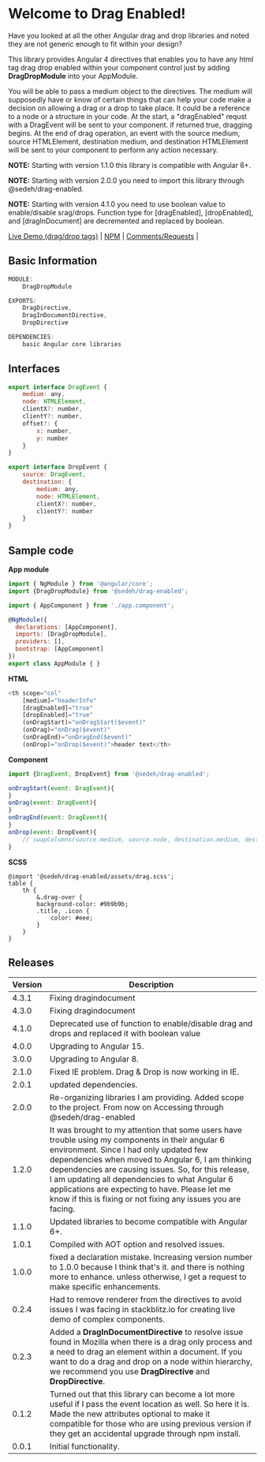 
# Welcome to Drag Enabled!
Have you looked at all the other Angular drag and drop libraries and noted they are not generic enough to fit within your design?

This library provides Angular 4 directives that enables you to have any html tag drag drop enabled within your component control just by adding **DragDropModule** into your AppModule.

You will be able to pass a medium object to the directives. The medium will supposedly have or know of certain things that can help your code make a decision on allowing a drag or a drop to take place. It could be a reference to a node or a structure in your code. At the start, a "dragEnabled" requst with a DragEvent will be sent to your component. if returned true, dragging begins. At the end of drag operation, an event with the source medium, source HTMLElement, destination medium, and destination HTMLElement will be sent to your component to perform any action necessary.

**NOTE:** Starting with version 1.1.0 this library is compatible with Angular 6+.

**NOTE:** Starting with version 2.0.0 you need to import this library through @sedeh/drag-enabled.

**NOTE:** Starting with version 4.1.0 you need to use boolean value to enable/disable srag/drops. Function type for [dragEnabled], [dropEnabled], and [dragInDocument] are decremented and replaced by boolean.

[Live Demo (drag/drop tags)](https://stackblitz.com/edit/drag-enabled?file=src%2Fapp%2Fapp.component.ts) | 
[NPM](https://www.npmjs.com/package/@sedeh/drag-enabled) | 
[Comments/Requests](https://github.com/msalehisedeh/drag-enabled/issues) | 


## Basic Information

```javascript
MODULE:
	DragDropModule

EXPORTS:
	DragDirective,
	DragInDocumentDirective,
	DropDirective

DEPENDENCIES:
	basic Angular core libraries
```

## Interfaces

```javascript
export interface DragEvent {
	medium: any,
	node: HTMLElement,
	clientX?: number,
	clientY?: number,
	offset?: {
		x: number,
		y: number
	}
}

export interface DropEvent {
	source: DragEvent,
	destination: {
		medium: any,
		node: HTMLElement,
		clientX?: number,
		clientY?: number
	}
}
```

## Sample code

**App module**
```javascript
import { NgModule } from '@angular/core';
import {DragDropModule} from '@sedeh/drag-enabled';

import { AppComponent } from './app.component';

@NgModule({
  declarations: [AppComponent],
  imports: [DragDropModule],
  providers: [],
  bootstrap: [AppComponent]
})
export class AppModule { }
```

**HTML**
```javascript
<th scope="col"
	[medium]="headerInfo"
	[dragEnabled]="true"
	[dropEnabled]="true"
	(onDragStart)="onDragStart($event)"
	(onDrag)="onDrag($event)"
	(onDragEnd)="onDragEnd($event)"
	(onDrop)="onDrop($event)">header text</th>
```

**Component**
```javascript
import {DragEvent, DropEvent} from '@sedeh/drag-enabled';

onDragStart(event: DragEvent){
}
onDrag(event: DragEvent){
}
onDragEnd(event: DragEvent){
}
onDrop(event: DropEvent){
	// swapColumns(source.medium, source.node, destination.medium, destination.node);
}
```

**SCSS**
```
@import '@sedeh/drag-enabled/assets/drag.scss';
table {
	th {
		&.drag-over {
		background-color: #9b9b9b;
		.title, .icon {
			color: #eee;
		}
	}
}
```

## Releases

| Version  |Description                                                                                                                                  |
|----------|---------------------------------------------------------------------------------------------------------------------------------------------|
|4.3.1     |Fixing dragindocument                                                                                                                        |
|4.3.0     |Fixing dragindocument                                                                                                                        |
|4.1.0     |Deprecated use of function to enable/disable drag and drops and replaced it with boolean value                                               |
|4.0.0     |Upgrading to Angular 15.                                                                                                                     |
|3.0.0     |Upgrading to Angular 8.                                                                                                                      |
|2.1.0     |Fixed IE problem. Drag & Drop is now working in IE.                                                                                          |
|2.0.1     |updated dependencies.                                                                                                                        |
|2.0.0     |Re-organizing libraries I am providing. Added scope to the project. From now on Accessing through @sedeh/drag-enabled                        |
|1.2.0     |It was brought to my attention that some users have trouble using my components in their angular 6 environment. Since I had only updated few dependencies when moved to Angular 6, I am thinking dependencies are causing issues. So, for this release, I am updating all dependencies to what Angular 6 applications are expecting to have. Please let me know if this is fixing or not fixing any issues you are facing. |
|1.1.0     |Updated libraries to become compatible with Angular 6+.                                                                                      |
|1.0.1     |Compiled with AOT option and resolved issues.                                                                                                |
|1.0.0     |fixed a declaration mistake. Increasing version number to 1.0.0 because I think that's it. and there is nothing more to enhance. unless otherwise, I get a request to make specific enhancements. |
|0.2.4     |Had to remove renderer from the directives to avoid issues I was facing in stackblitz.io for creating live demo of complex components.       |
|0.2.3     |Added a **DragInDocumentDirective** to resolve issue found in Mozilla when there is a drag only process and a need to drag an element within a document. If you want to do a drag and drop on a node within hierarchy, we recommend you use **DragDirective** and **DropDirective**. |
|0.1.2     |Turned out that this library can become a lot more useful if I pass the event location as well. So here it is. Made the new attributes optional to make it compatible for those who are using previous version if they get an accidental upgrade through npm install. |
|0.0.1     |Initial functionality.                                                                                                                       |
